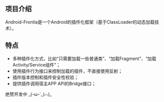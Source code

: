 ## 项目介绍
Android-Frontia是一个Android的插件化框架（基于ClassLoader的动态加载技术）。

## 特点
- 多种插件化方式，比如“只需要加载一些普通类”、“加载Fragment”、“加载Activity/Service组件”；
- 使用插件行为接口来控制加载的插件，不直接使用反射；
- 插件版本控制和插件安全性校验；
- 提供插件调用宿主APP API的Bridge接口；

绝赞开发中 \_(-ω-\`\_)⌒)\_
